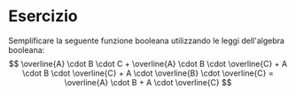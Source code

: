 # Esercizio

Semplificare la seguente funzione booleana utilizzando le leggi dell'algebra booleana:
$$
\overline{A} \cdot B \cdot C + \overline{A} \cdot B \cdot \overline{C} + A \cdot B \cdot \overline{C} + A \cdot \overline{B} \cdot \overline{C} = \overline{A} \cdot B + A \cdot \overline{C}
$$